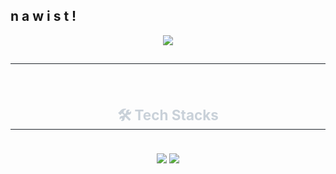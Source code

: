 ## n   a  w i s  t   !

<div align= "center">
    <img src="https://capsule-render.vercel.app/api?type=Venom&color=3d6691&height=180&text=👋%20Hi,%20I'm%20Nawist&animation=scaleIn&fontColor=e6f1f7&fontSize=70" />
    </div>
    <h2 style="border-bottom: 1px solid #21262d; color: #c9d1d9;">  </h2> <br> 
    <div style="font-weight: 700; font-size: 15px; text-align: center; color: #c9d1d9;">
    <h2 style="border-bottom: 1px solid #21262d; color: #c9d1d9;"> 🛠️ Tech Stacks </h2> <br> 
    <div style="margin: 0 auto; text-align: center;" align= "center">
        <img src="https://img.shields.io/badge/HTML5-E34F26?style=for-the-badge&logo=HTML5&logoColor=white">
        <img src="https://img.shields.io/badge/Markdown-000000?style=for-the-badge&logo=markdown&logoColor=white">
          </div>
    </div>
